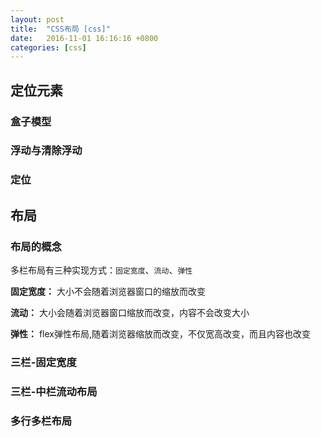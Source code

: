 ```yaml
---
layout: post
title:  "CSS布局 [css]"
date:   2016-11-01 16:16:16 +0800
categories: [css]
---
```


## 定位元素

### 盒子模型

### 浮动与清除浮动

### 定位

## 布局

### 布局的概念

多栏布局有三种实现方式：`固定宽度`、`流动`、`弹性`

**固定宽度：** 大小不会随着浏览器窗口的缩放而改变

**流动：** 大小会随着浏览器窗口缩放而改变，内容不会改变大小

**弹性：** flex弹性布局,随着浏览器缩放而改变，不仅宽高改变，而且内容也改变



### 三栏-固定宽度

### 三栏-中栏流动布局

### 多行多栏布局